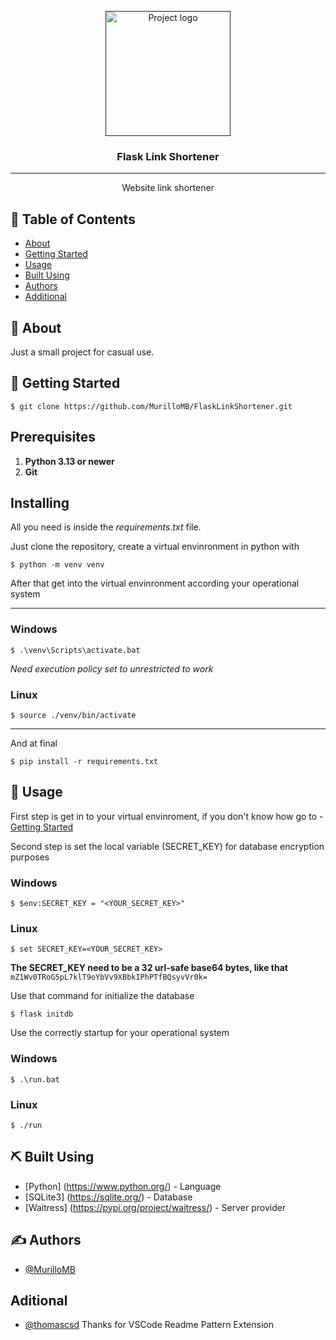 <p align="center">
  <a href="" rel="noopener">
 <img width=200px height=200px src="static//images/favicon.ico" alt="Project logo"></a>
</p>

<h3 align="center">Flask Link Shortener</h3>


---

<p align="center"> Website link shortener
    <br> 
</p>

## 📝 Table of Contents

- [About](#about)
- [Getting Started](#getting_started)
- [Usage](#usage)
- [Built Using](#built_using)
- [Authors](#authors)
- [Additional](#additional)

## 🧐 About <a name = "about"></a>

Just a small project for casual use.

## 🏁 Getting Started <a name = "getting_started"></a>

```$ git clone https://github.com/MurilloMB/FlaskLinkShortener.git```

## Prerequisites

1. **Python 3.13 or newer**
2. **Git**

## Installing

All you need is inside the *requirements.txt* file. 

Just clone the repository, create a virtual envinronment in python with 
```
$ python -m venv venv
```

After that get into the virtual envinronment according your operational system

___

### Windows
```
$ .\venv\Scripts\activate.bat
```
*Need execution policy set to unrestricted to work*

### Linux
```
$ source ./venv/bin/activate
```
___

And at final
```
$ pip install -r requirements.txt
```


## 🎈 Usage <a name="usage"></a>

First step is get in to your virtual envinroment, if you don't know how go to - [Getting Started](#getting_started)

Second step is set the local variable (SECRET_KEY) for database encryption purposes
### Windows
```
$ $env:SECRET_KEY = "<YOUR_SECRET_KEY>"
```

### Linux
```
$ set SECRET_KEY=<YOUR_SECRET_KEY>
```
**The SECRET_KEY need to be a 32 url-safe base64 bytes, like that** ```mZ1Wv0TRoG5pL7klT9oYbVv9XBbkIPhPTfBQsyvVr0k=```


Use that command for initialize the database
```
$ flask initdb
```

Use the correctly startup for your operational system
### Windows
```
$ .\run.bat
```

### Linux
```
$ ./run
```

## ⛏️ Built Using <a name = "built_using"></a>

- [Python] (https://www.python.org/) - Language
- [SQLite3] (https://sqlite.org/) - Database
- [Waitress] (https://pypi.org/project/waitress/) - Server provider

## ✍️ Authors <a name = "authors"></a>

- [@MurilloMB](https://github.com/MurilloMB)


## Aditional <a name = "additional"></a>
- [@thomascsd](https://github.com/thomascsd) Thanks for VSCode Readme Pattern Extension
